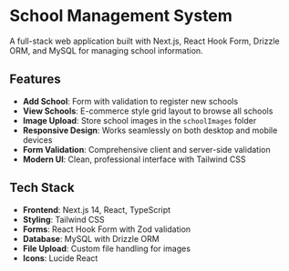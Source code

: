 # School Management System

A full-stack web application built with Next.js, React Hook Form, Drizzle ORM, and MySQL for managing school information.

## Features

- **Add School**: Form with validation to register new schools
- **View Schools**: E-commerce style grid layout to browse all schools
- **Image Upload**: Store school images in the `schoolImages` folder
- **Responsive Design**: Works seamlessly on both desktop and mobile devices
- **Form Validation**: Comprehensive client and server-side validation
- **Modern UI**: Clean, professional interface with Tailwind CSS

## Tech Stack

- **Frontend**: Next.js 14, React, TypeScript
- **Styling**: Tailwind CSS
- **Forms**: React Hook Form with Zod validation
- **Database**: MySQL with Drizzle ORM
- **File Upload**: Custom file handling for images
- **Icons**: Lucide React